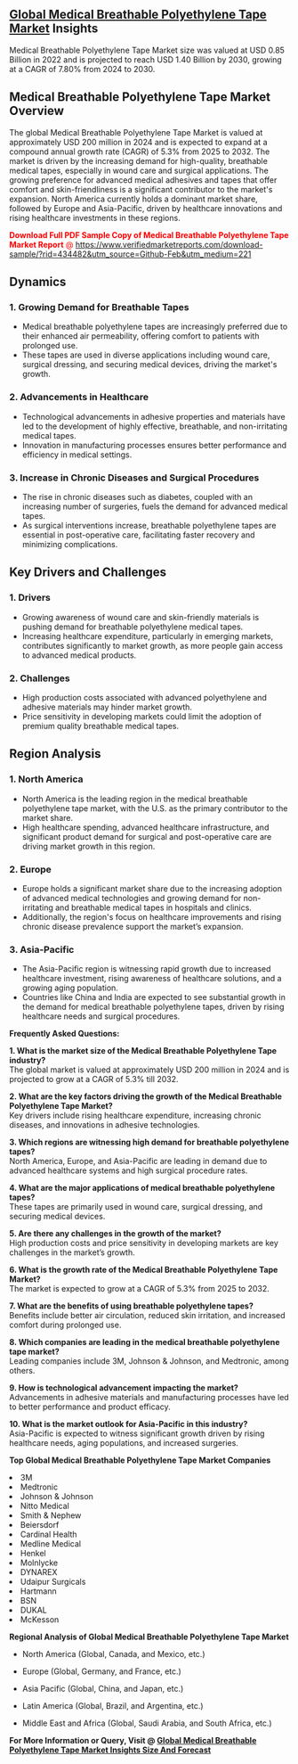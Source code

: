 <h2><a href="https://www.verifiedmarketreports.com/download-sample/?rid=434482&amp;utm_source=Github&amp;utm_medium=221" target="_blank">Global Medical Breathable Polyethylene Tape Market</a> Insights</h2><p>Medical Breathable Polyethylene Tape Market size was valued at USD 0.85 Billion in 2022 and is projected to reach USD 1.40 Billion by 2030, growing at a CAGR of 7.80% from 2024 to 2030.</p><p> <h2>Medical Breathable Polyethylene Tape Market Overview</h2> <p>The global Medical Breathable Polyethylene Tape Market is valued at approximately USD 200 million in 2024 and is expected to expand at a compound annual growth rate (CAGR) of 5.3% from 2025 to 2032. The market is driven by the increasing demand for high-quality, breathable medical tapes, especially in wound care and surgical applications. The growing preference for advanced medical adhesives and tapes that offer comfort and skin-friendliness is a significant contributor to the market's expansion. North America currently holds a dominant market share, followed by Europe and Asia-Pacific, driven by healthcare innovations and rising healthcare investments in these regions.</p> <p><p><span class=""><span style="color: #ff0000;"><strong>Download Full PDF Sample Copy of Medical Breathable Polyethylene Tape Market Report</strong> @ </span><a href="https://www.verifiedmarketreports.com/download-sample/?rid=434482&amp;utm_source=Github-Feb&amp;utm_medium=221" target="_blank">https://www.verifiedmarketreports.com/download-sample/?rid=434482&amp;utm_source=Github-Feb&amp;utm_medium=221</a></span></p></p> <h2>Dynamics</h2> <h3>1. Growing Demand for Breathable Tapes</h3> <ul> <li>Medical breathable polyethylene tapes are increasingly preferred due to their enhanced air permeability, offering comfort to patients with prolonged use.</li> <li>These tapes are used in diverse applications including wound care, surgical dressing, and securing medical devices, driving the market's growth.</li> </ul> <h3>2. Advancements in Healthcare</h3> <ul> <li>Technological advancements in adhesive properties and materials have led to the development of highly effective, breathable, and non-irritating medical tapes.</li> <li>Innovation in manufacturing processes ensures better performance and efficiency in medical settings.</li> </ul> <h3>3. Increase in Chronic Diseases and Surgical Procedures</h3> <ul> <li>The rise in chronic diseases such as diabetes, coupled with an increasing number of surgeries, fuels the demand for advanced medical tapes.</li> <li>As surgical interventions increase, breathable polyethylene tapes are essential in post-operative care, facilitating faster recovery and minimizing complications.</li> </ul> <h2>Key Drivers and Challenges</h2> <h3>1. Drivers</h3> <ul> <li>Growing awareness of wound care and skin-friendly materials is pushing demand for breathable polyethylene medical tapes.</li> <li>Increasing healthcare expenditure, particularly in emerging markets, contributes significantly to market growth, as more people gain access to advanced medical products.</li> </ul> <h3>2. Challenges</h3> <ul> <li>High production costs associated with advanced polyethylene and adhesive materials may hinder market growth.</li> <li>Price sensitivity in developing markets could limit the adoption of premium quality breathable medical tapes.</li> </ul> <h2>Region Analysis</h2> <h3>1. North America</h3> <ul> <li>North America is the leading region in the medical breathable polyethylene tape market, with the U.S. as the primary contributor to the market share.</li> <li>High healthcare spending, advanced healthcare infrastructure, and significant product demand for surgical and post-operative care are driving market growth in this region.</li> </ul> <h3>2. Europe</h3> <ul> <li>Europe holds a significant market share due to the increasing adoption of advanced medical technologies and growing demand for non-irritating and breathable medical tapes in hospitals and clinics.</li> <li>Additionally, the region's focus on healthcare improvements and rising chronic disease prevalence support the market’s expansion.</li> </ul> <h3>3. Asia-Pacific</h3> <ul> <li>The Asia-Pacific region is witnessing rapid growth due to increased healthcare investment, rising awareness of healthcare solutions, and a growing aging population.</li> <li>Countries like China and India are expected to see substantial growth in the demand for medical breathable polyethylene tapes, driven by rising healthcare needs and surgical procedures.</li> </ul> <p><strong>Frequently Asked Questions:</strong></p> <p><strong>1. What is the market size of the Medical Breathable Polyethylene Tape industry?</strong><br> The global market is valued at approximately USD 200 million in 2024 and is projected to grow at a CAGR of 5.3% till 2032.</p> <p><strong>2. What are the key factors driving the growth of the Medical Breathable Polyethylene Tape Market?</strong><br> Key drivers include rising healthcare expenditure, increasing chronic diseases, and innovations in adhesive technologies.</p> <p><strong>3. Which regions are witnessing high demand for breathable polyethylene tapes?</strong><br> North America, Europe, and Asia-Pacific are leading in demand due to advanced healthcare systems and high surgical procedure rates.</p> <p><strong>4. What are the major applications of medical breathable polyethylene tapes?</strong><br> These tapes are primarily used in wound care, surgical dressing, and securing medical devices.</p> <p><strong>5. Are there any challenges in the growth of the market?</strong><br> High production costs and price sensitivity in developing markets are key challenges in the market’s growth.</p> <p><strong>6. What is the growth rate of the Medical Breathable Polyethylene Tape Market?</strong><br> The market is expected to grow at a CAGR of 5.3% from 2025 to 2032.</p> <p><strong>7. What are the benefits of using breathable polyethylene tapes?</strong><br> Benefits include better air circulation, reduced skin irritation, and increased comfort during prolonged use.</p> <p><strong>8. Which companies are leading in the medical breathable polyethylene tape market?</strong><br> Leading companies include 3M, Johnson & Johnson, and Medtronic, among others.</p> <p><strong>9. How is technological advancement impacting the market?</strong><br> Advancements in adhesive materials and manufacturing processes have led to better performance and product efficacy.</p> <p><strong>10. What is the market outlook for Asia-Pacific in this industry?</strong><br> Asia-Pacific is expected to witness significant growth driven by rising healthcare needs, aging populations, and increased surgeries.</p> </p><p><strong>Top Global Medical Breathable Polyethylene Tape Market Companies</strong></p><div data-test-id=""><p><li>3M</li><li> Medtronic</li><li> Johnson & Johnson</li><li> Nitto Medical</li><li> Smith & Nephew</li><li> Beiersdorf</li><li> Cardinal Health</li><li> Medline Medical</li><li> Henkel</li><li> Molnlycke</li><li> DYNAREX</li><li> Udaipur Surgicals</li><li> Hartmann</li><li> BSN</li><li> DUKAL</li><li> McKesson</li></p><div><strong>Regional Analysis of&nbsp;Global Medical Breathable Polyethylene Tape Market</strong></div><ul><li dir="ltr"><p dir="ltr">North America&nbsp;(Global, Canada, and Mexico, etc.)</p></li><li dir="ltr"><p dir="ltr">Europe (Global, Germany, and France, etc.)</p></li><li dir="ltr"><p dir="ltr">Asia Pacific&nbsp;(Global, China, and Japan, etc.)</p></li><li dir="ltr"><p dir="ltr">Latin America&nbsp;(Global, Brazil, and Argentina, etc.)</p></li><li dir="ltr">Middle East and Africa&nbsp;(Global, Saudi Arabia, and South Africa, etc.)</li></ul><p><strong>For More Information or Query, Visit @&nbsp;</strong><strong><a href="https://www.verifiedmarketreports.com/product/medical-breathable-polyethylene-tape-market/?utm_source=Github&amp;utm_medium=221" target="_blank">Global Medical Breathable Polyethylene Tape Market Insights Size And Forecast</a></strong></p></div>
